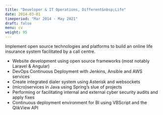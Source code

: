 ```yaml
---
title: "Developer & IT Operations, Different&nbsp;Life"
date: 2014-03-01
timeperiod: "Mar 2014 - May 2021"
draft: false
menu: cv
weight: 95
---
```


Implement open source technologies and platforms to build an online life insurance system facilitated by a call centre.
<!--more-->
- Website development using open source frameworks (most notably Laravel & Angular)
- DevOps Continuous Deployment with Jenkins, Ansible and AWS services
- Create integrated dialer system using Asterisk and websockets
- (micro)services in Java using Spring’s slue of projects
- Performing or facilitating internal and external cyber security audits and apply fixes
- Continuous deployment environment for BI using VBScript and the QlikView API
